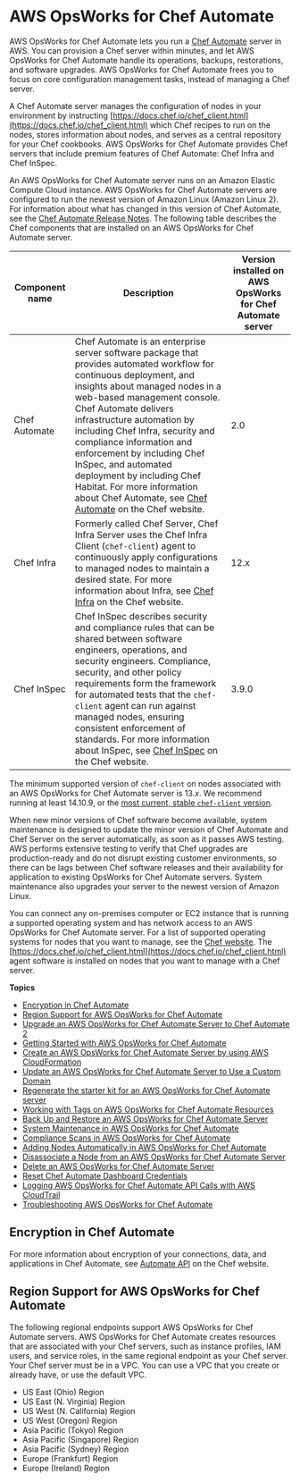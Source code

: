 # AWS OpsWorks for Chef Automate<a name="welcome_opscm"></a>

AWS OpsWorks for Chef Automate lets you run a [Chef Automate](https://www.chef.io/automate/) server in AWS\. You can provision a Chef server within minutes, and let AWS OpsWorks for Chef Automate handle its operations, backups, restorations, and software upgrades\. AWS OpsWorks for Chef Automate frees you to focus on core configuration management tasks, instead of managing a Chef server\.

A Chef Automate server manages the configuration of nodes in your environment by instructing [https://docs.chef.io/chef_client.html](https://docs.chef.io/chef_client.html) which Chef recipes to run on the nodes, stores information about nodes, and serves as a central repository for your Chef cookbooks\. AWS OpsWorks for Chef Automate provides Chef servers that include premium features of Chef Automate: Chef Infra and Chef InSpec\.

An AWS OpsWorks for Chef Automate server runs on an Amazon Elastic Compute Cloud instance\. AWS OpsWorks for Chef Automate servers are configured to run the newest version of Amazon Linux \(Amazon Linux 2\)\. For information about what has changed in this version of Chef Automate, see the [Chef Automate Release Notes](https://automate.chef.io/release-notes/?v=20190415203801)\. The following table describes the Chef components that are installed on an AWS OpsWorks for Chef Automate server\.


| Component name | Description | Version installed on AWS OpsWorks for Chef Automate server | 
| --- | --- | --- | 
| Chef Automate |  Chef Automate is an enterprise server software package that provides automated workflow for continuous deployment, and insights about managed nodes in a web\-based management console\. Chef Automate delivers infrastructure automation by including Chef Infra, security and compliance information and enforcement by including Chef InSpec, and automated deployment by including Chef Habitat\. For more information about Chef Automate, see [Chef Automate](https://www.chef.io/products/automate/) on the Chef website\.  | 2\.0 | 
| Chef Infra |  Formerly called Chef Server, Chef Infra Server uses the Chef Infra Client \(`chef-client`\) agent to continuously apply configurations to managed nodes to maintain a desired state\. For more information about Infra, see [Chef Infra](https://www.chef.io/products/chef-infra/) on the Chef website\.  | 12\.x | 
| Chef InSpec |  Chef InSpec describes security and compliance rules that can be shared between software engineers, operations, and security engineers\. Compliance, security, and other policy requirements form the framework for automated tests that the `chef-client` agent can run against managed nodes, ensuring consistent enforcement of standards\. For more information about InSpec, see [Chef InSpec](https://www.chef.io/products/chef-inspec/) on the Chef website\.  | 3\.9\.0 | 

The minimum supported version of `chef-client` on nodes associated with an AWS OpsWorks for Chef Automate server is 13\.*x*\. We recommend running at least 14\.10\.9, or the [most current, stable `chef-client` version](https://downloads.chef.io/chef/stable)\.

When new minor versions of Chef software become available, system maintenance is designed to update the minor version of Chef Automate and Chef Server on the server automatically, as soon as it passes AWS testing\. AWS performs extensive testing to verify that Chef upgrades are production\-ready and do not disrupt existing customer environments, so there can be lags between Chef software releases and their availability for application to existing OpsWorks for Chef Automate servers\. System maintenance also upgrades your server to the newest version of Amazon Linux\.

You can connect any on\-premises computer or EC2 instance that is running a supported operating system and has network access to an AWS OpsWorks for Chef Automate server\. For a list of supported operating systems for nodes that you want to manage, see the [Chef website](https://docs.chef.io/platforms.html)\. The [https://docs.chef.io/chef_client.html](https://docs.chef.io/chef_client.html) agent software is installed on nodes that you want to manage with a Chef server\.

**Topics**
+ [Encryption in Chef Automate](#opscm-encrypt)
+ [Region Support for AWS OpsWorks for Chef Automate](#opscm-region)
+ [Upgrade an AWS OpsWorks for Chef Automate Server to Chef Automate 2](opscm-a2upgrade.md)
+ [Getting Started with AWS OpsWorks for Chef Automate](gettingstarted-opscm.md)
+ [Create an AWS OpsWorks for Chef Automate Server by using AWS CloudFormation](opscm-create-server-cfn.md)
+ [Update an AWS OpsWorks for Chef Automate Server to Use a Custom Domain](opscm-update-server-custom-domain.md)
+ [Regenerate the starter kit for an AWS OpsWorks for Chef Automate server](opscm-regenerate-starterkit.md)
+ [Working with Tags on AWS OpsWorks for Chef Automate Resources](opscm-tags.md)
+ [Back Up and Restore an AWS OpsWorks for Chef Automate Server](opscm-backup-restore.md)
+ [System Maintenance in AWS OpsWorks for Chef Automate](opscm-maintenance.md)
+ [Compliance Scans in AWS OpsWorks for Chef Automate](opscm-chefcompliance.md)
+ [Adding Nodes Automatically in AWS OpsWorks for Chef Automate](opscm-unattend-assoc.md)
+ [Disassociate a Node from an AWS OpsWorks for Chef Automate Server](opscm-disassociate-node.md)
+ [Delete an AWS OpsWorks for Chef Automate Server](opscm-delete-server.md)
+ [Reset Chef Automate Dashboard Credentials](opscm-resetchefcreds.md)
+ [Logging AWS OpsWorks for Chef Automate API Calls with AWS CloudTrail](logging-opsca-using-cloudtrail.md)
+ [Troubleshooting AWS OpsWorks for Chef Automate](troubleshoot-opscm.md)

## Encryption in Chef Automate<a name="opscm-encrypt"></a>

For more information about encryption of your connections, data, and applications in Chef Automate, see [Automate API](https://docs.chef.io/api_automate.html) on the Chef website\.

## Region Support for AWS OpsWorks for Chef Automate<a name="opscm-region"></a>

The following regional endpoints support AWS OpsWorks for Chef Automate servers\. AWS OpsWorks for Chef Automate creates resources that are associated with your Chef servers, such as instance profiles, IAM users, and service roles, in the same regional endpoint as your Chef server\. Your Chef server must be in a VPC\. You can use a VPC that you create or already have, or use the default VPC\.
+ US East \(Ohio\) Region
+ US East \(N\. Virginia\) Region
+ US West \(N\. California\) Region
+ US West \(Oregon\) Region
+ Asia Pacific \(Tokyo\) Region
+ Asia Pacific \(Singapore\) Region
+ Asia Pacific \(Sydney\) Region
+ Europe \(Frankfurt\) Region
+ Europe \(Ireland\) Region